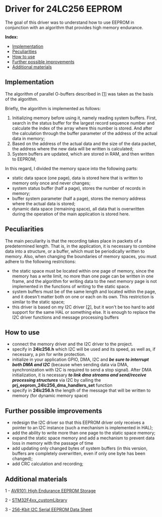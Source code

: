 # Driver for 24LC256 EEPROM
The goal of this driver was to understand how to use EEPROM in conjunction with an algorithm that provides high memory endurance.

**Index:**
 - [Implementation](https://github.com/UladShumeika/24LC256/tree/main#implementation)
 - [Peculiarities](https://github.com/UladShumeika/24LC256/tree/main#peculiarities)
 - [How to use](https://github.com/UladShumeika/24LC256/tree/main#how-to-use)
 - [Further possible improvements](https://github.com/UladShumeika/24LC256/tree/main#further-possible-improvements)
 - [Additional materials](https://github.com/UladShumeika/24LC256/tree/main#additional-materials)
 
## Implementation
The algorithm of parallel O-buffers described in [[1]](https://github.com/UladShumeika/24LC256/tree/main#additional-materials) was taken as the basis of the algorithm. 

Briefly, the algorithm is implemented as follows:
1) Initializing memory before using it, namely reading system buffers. First, search in the status buffer for the largest record sequence number and calculate the index of the array where this number is stored. And after the calculation through the buffer parameter of the address of the actual data in memory;
2) Based on the address of the actual data and the size of the data packet, the address where the new data will be written is calculated;
3) System buffers are updated, which are stored in RAM, and then written to EEPROM;

In this regard, I divided the memory space into the following parts:
- static data space (one page), data is stored here that is written to memory only once and never changes;
- system status buffer (half a page), stores the number of records in memory;
- buffer system parameter (half a page), stores the memory address where the actual data is stored;
- dynamic data space (remaining space), all data that is overwritten during the operation of the main application is stored here.

## Peculiarities
The main peculiarity is that the recording takes place in packets of a predetermined length. That is, in the application, it is necessary to combine data into a structure, or a buffer, which must be periodically written to memory.
Also, when changing the boundaries of memory spaces, you must adhere to the following restrictions:
- the static space must be located within one page of memory, since the memory has a write limit, no more than one page can be written in one frame, and the algorithm for writing data to the next memory page is not implemented in the functions of writing to the static space.
- system buffers must be of the same length and located within the page, and it doesn't matter both on one or each on its own. This restriction is similar to the static space;
- this driver is based on my I2C driver [[2]](https://github.com/UladShumeika/24LC256/tree/main#additional-materials), but it won't be too hard to add support for the same HAL or something else. It is enough to replace the I2C driver functions and message processing buffers

## How to use
- connect the memory driver and the I2C driver to the project.
- specify in **24lc256.h** which I2C will be used and its speed, as well as, if necessary, a pin for write protection.
- initialize in your application GPIO, DMA, I2C and ***be sure to interrupt both DMA and I2C*** (because when sending data via DMA, synchronization with I2C is required to send a stop signal). After DMA initialization, it is necessary ***to link dma streams and send/receive processing structures*** via I2C by calling the **prj_eeprom_24lc256_dma_handlers_set** function
- specify in **24lc256.h** the length of the message that will be written to memory (for dynamic memory space)

## Further possible improvements
- redesign the I2C driver so that this EEPROM driver only receives a pointer to an I2C instance (such a mechanism is implemented in HAL);
- add the ability to write more than one page to the static space memory;
- expand the static space memory and add a mechanism to prevent data loss in memory with the passage of time
- add updating only changed bytes of system buffers (in this version, buffers are completely overwritten, even if only one byte has been changed);
- add CRC calculation and recording;

## Additional materials
1 - [AVR101: High Endurance EEPROM Storage](https://ww1.microchip.com/downloads/en/Appnotes/doc2526.pdf)

2 - [STM32F4xx_customLibrary](https://github.com/UladShumeika/STM32F4xx_customLibrary)

3 - [256-Kbit I2C Serial EEPROM Data Sheet](https://ww1.microchip.com/downloads/aemDocuments/documents/MPD/ProductDocuments/DataSheets/24AA256-24LC256-24FC256-256-Kbit-I2C-Serial-EEPROM-20001203X.pdf)




